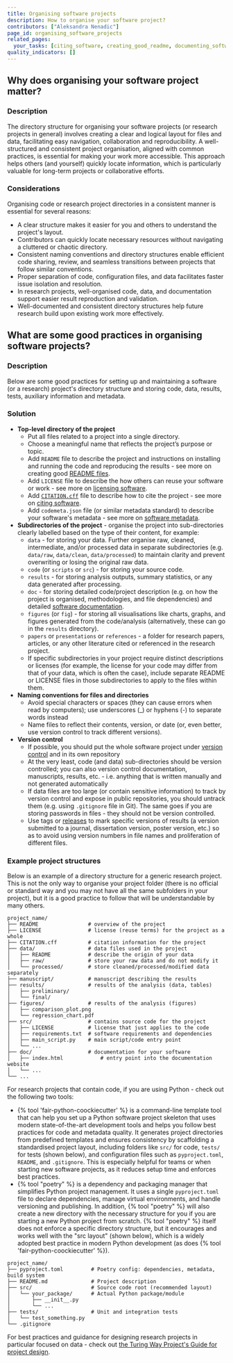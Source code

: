 ```yaml
---
title: Organising software projects
description: How to organise your software project?
contributors: ["Aleksandra Nenadic"]
page_id: organising_software_projects
related_pages:
  your_tasks: [citing_software, creating_good_readme, documenting_software, software_metadata]
quality_indicators: []
---
```


## Why does organising your software project matter?

### Description

The directory structure for organising your software projects (or research projects in general) 
involves creating a clear and logical layout for files and data, facilitating easy navigation, collaboration and reproducibility.
A well-structured and consistent project organisation, aligned with common practices, is essential for making your work more accessible. 
This approach helps others (and yourself) quickly locate information, which is particularly valuable for long-term projects or collaborative efforts.

### Considerations

Organising code or research project directories in a consistent manner is essential for several reasons:

- A clear structure makes it easier for you and others to understand the project's layout.
- Contributors can quickly locate necessary resources without navigating a cluttered or chaotic directory.
- Consistent naming conventions and directory structures enable efficient code sharing, review, and seamless transitions between projects that follow similar conventions.
- Proper separation of code, configuration files, and data facilitates faster issue isolation and resolution.
- In research projects, well-organised code, data, and documentation support easier result reproduction and validation.
- Well-documented and consistent directory structures help future research build upon existing work more effectively.

## What are some good practices in organising software projects?

### Description 
Below are some good practices for setting up and maintaining a software (or a research) project's directory structure and storing
code, data, results, tests, auxiliary information and metadata.

### Solution

- **Top-level directory of the project**
  - Put all files related to a project into a single directory. 
  - Choose a meaningful name that reflects the project’s purpose or topic.
  - Add `README` file to describe the project and instructions on installing and running the code and reproducing the results - see more on creating good [README files][creating_good_readme].
  - Add `LICENSE` file to describe the how others can reuse your software or work - see more on [licensing software][licensing_software].
  - Add [`CITATION.cff`][cff] file to describe how to cite the project - see more on [citing software][citing_software].
  - Add `codemeta.json` file (or similar metadata standard) to describe your software's metadata - see more on [software metadata][software_metadata].
- **Subdirectories of the project** - organise the project into sub-directories clearly labelled based on the type of their content, for example:
  - `data` - for storing your data. Further organise raw, cleaned, intermediate, and/or processed data in separate subdirectories (e.g. `data/raw`, `data/clean`, `data/processed`) to maintain clarity and prevent overwriting or losing the original raw data. 
  - `code` (or `scripts` or `src`) - for storing your source code.
  - `results` - for storing analysis outputs, summary statistics, or any data generated after processing.
  - `doc` - for storing detailed code/project description (e.g. on how the project is organised, methodologies, and file dependencies) and detailed [software documentation][software_documentation].
  - `figures` (or `fig`) - for storing all visualisations like charts, graphs, and figures generated from the code/analysis (alternatively, these can go in the `results` directory).
  - `papers` or `presentations` or `references` - a folder for research papers, articles, or any other literature cited or referenced in the research project.
  - If specific subdirectories in your project require distinct descriptions or licenses (for example, the license for your code may differ from that of your data, which is often the case), include separate README or LICENSE files in those subdirectories to apply to the files within them.
- **Naming conventions for files and directories**
  - Avoid special characters or spaces (they can cause errors when read by computers); use underscores (_) or hyphens (-) to separate words instead
  - Name files to reflect their contents, version, or date (or, even better, use version control to track different versions).
- **Version control**
  - If possible, you should put the whole software project under [version control][version_control] and in its own repository
  - At the very least, code (and data) sub-directories should be version controlled; you can also version control documentation, manuscripts, results, etc. - i.e. anything that is written manually and not generated automatically
  - If data files are too large (or contain sensitive information) to track by version control and expose in public repositories, you should untrack them (e.g. using `.gitignore` file in Git). The same goes if you are storing passwords in files - they should not be version controlled.
  - Use tags or [releases][releasing_code] to mark specific versions of results (a version submitted to a journal, dissertation version, poster version, etc.) so as to avoid using version numbers in file names and proliferation of different files.

### Example project structures

Below is an example of a directory structure for a generic research project. This is not the only way to organise your project folder (there is no official or standard way and you may not have 
all the same subfolders in your project), but it is a good practice to follow that will be understandable by many others.

```
project_name/
├── README                # overview of the project
├── LICENSE               # license (reuse terms) for the project as a whole
├── CITATION.cff          # citation information for the project
├── data/                 # data files used in the project
│   ├── README            # describe the origin of your data
│   ├── raw/              # store your raw data and do not modify it
│   └── processed/        # store cleaned/processed/modified data separately 
├── manuscript/           # manuscript describing the results
├── results/              # results of the analysis (data, tables)  
│   ├── preliminary/
│   └── final/
├── figures/              # results of the analysis (figures)
│   ├── comparison_plot.png
│   └── regression_chart.pdf
├── src/                  # contains source code for the project
│   ├── LICENSE           # license that just applies to the code
│   ├── requirements.txt  # software requirements and dependencies
│   ├── main_script.py    # main script/code entry point
│   └── ...
├── doc/                  # documentation for your software
│   ├── index.html            # entry point into the documentation website    
│   └── ...
└── ...
```

For research projects that contain code, if you are using Python - check out the following two tools:

- {% tool 'fair-python-coockiecutter' %} is a command-line template tool that can help you set up a Python software project skeleton that uses modern state-of-the-art development tools and helps you follow best practices for code and metadata quality. It generates project directories from predefined templates and ensures consistency by scaffolding a standardised project layout, including folders like `src/` for code, `tests/` for tests (shown below), and configuration files such as `pyproject.toml`, `README`, and `.gitignore`. This is especially helpful for teams or when starting new software projects, as it reduces setup time and enforces best practices.
-  {% tool "poetry" %} is a dependency and packaging manager that simplifies Python project management. It uses a single `pyproject.toml` file to declare dependencies, manage virtual environments, and handle versioning and publishing.
In addition, {% tool "poetry" %} will also create a new directory with the necessary structure for you if you are starting a new Python project from scratch.
{% tool "poetry" %} itself does not enforce a specific directory structure, but it encourages and works well with the "src layout" (shown below), which is a widely adopted best practice in modern Python development (as does {% tool 'fair-python-coockiecutter' %}).

```
project_name/
├── pyproject.toml         # Poetry config: dependencies, metadata, build system
├── README.md              # Project description
├── src/                   # Source code root (recommended layout)
│   └── your_package/      # Actual Python package/module
│       ├── __init__.py
│       └── ...
├── tests/                 # Unit and integration tests
│   └── test_something.py
└── .gitignore
```

For best practices and guidance for designing research projects in particular focused on data - check out [the Turing Way Project's Guide for project design][turing-project-design]. 

[creating_good_readme]: ./creating_good_readme
[licensing_software]: ./licensing_software
[releasing_code]: ./releasing_software
[software_documentation]: ./documenting_software
[version_control]: ./using_version_control
[software_metadata]: ./software_metadata
[cff]: https://citation-file-format.github.io/
[citing_software]: ./citing_software
[turing-project-design]: https://book.the-turing-way.org/project-design/pd-design-overview/project-repo/project-repo-advanced
[directory-structure-poetry]: https://medium.com/@sjalexandre/python-tutorial-managing-projects-with-poetry-cd2deab72697
